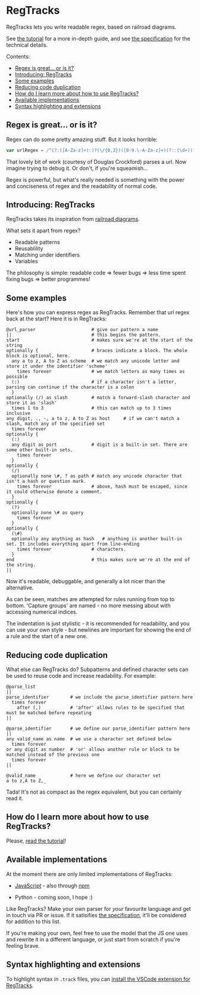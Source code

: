 # RegTracks

RegTracks lets you write readable regex, based on railroad diagrams.

See [the tutorial](./tutorial.md) for a more in-depth guide, and see [the specification](./spec.md) for the technical details.

Contents:
- [Regex is great... or is it?](#regex-is-great-or-is-it)
- [Introducing: RegTracks](#introducing-regtracks)
- [Some examples](#some-examples)
- [Reducing code duplication](#reducing-code-duplication)
- [How do I learn more about how to use RegTracks?](#how-do-i-learn-more-about-how-to-use-regtracks)
- [Available implementations](#available-implementations)
- [Syntax highlighting and extensions](#syntax-highlighting-and-extensions)

## Regex is great... or is it?

Regex can do some pretty amazing stuff. But it looks horrible:

```js
var urlRegex = /^(?:([A-Za-z]+):)?(\/{0,3})([0-9.\-A-Za-z]+)(?::(\d+))?(?:\/([^?#]*))?(?:\?([^#]*))?(?:#(.*))?$/;
```

That lovely bit of work (courtesy of Douglas Crockford) parses a url. Now imagine trying to debug it. Or don't, if you're squeamish...

Regex is powerful, but what's really needed is something with the power and conciseness of regex and the readability of normal code.

## Introducing: RegTracks

RegTracks takes its inspiration from [railroad diagrams](https://www.wikipedia.org/wiki/Syntax_diagram).

What sets it apart from regex?

- Readable patterns
- Reusablility
- Matching under identifiers
- Variables

The philosophy is simple: readable code => fewer bugs => less time spent fixing bugs => better programmes!

## Some examples

Here's how you can express regex as RegTracks. Remember that url regex back at the start? Here it is in RegTracks:

```
@url_parser                     # give our pattern a name
||                              # this begins the pattern.
start                           # makes sure we're at the start of the string
optionally {                    # braces indicate a block. The whole block is optional, here.
  any a to z, A to Z as scheme  # we match any unicode letter and store it under the identifier 'scheme'
    times forever               # we match letters as many times as possible
  (:)                           # if a character isn't a letter, parsing can continue if the character is a colon
  }
optionally (/) as slash         # match a forward-slash character and store it as 'slash'
  times 1 to 3                  # this can match up to 3 times inclusive
any digit, ., -, a to z, A to Z as host     # if we can't match a slash, match any of the specified set
  times forever
optionally {
  (:)
  any digit as port             # digit is a built-in set. There are some other built-in sets.
    times forever
  }
optionally {
  (/)
  optionally none \#, ? as path # match any unicode character that isn't a hash or question mark.
    times forever               # above, hash must be escaped, since it could otherwise denote a comment.
  }
optionally {
  (?)
  optionally none \# as query
    times forever
  }
optionally {
  (\#)
  optionally any anything as hash   # anything is another built-in set. It includes everything apart from line-ending
    times forever               # characters.
  }
end                             # this makes sure we're at the end of the string.
||
```

Now it's readable, debuggable, and generally a lot nicer than the alternative.

As can be seen, matches are attempted for rules running from top to bottom. 'Capture groups' are named - no more messing about with accessing numerical indices.

The indentation is just stylistic - it is recommended for readability, and you can use your own style - but newlines are important for showing the end of a rule and the start of a new one.

## Reducing code duplication

What else can RegTracks do? Subpatterns and defined character sets can be used to reuse code and increase readability. For example:

```
@parse_list
||
parse_identifier        # we include the parse_identifier pattern here
  times forever
    after (,)           # 'after' allows rules to be specified that must be matched before repeating
||

@parse_identifier       # we define our parse_identifier pattern here
||
any valid_name as name  # we use a character set defined below
  times forever
or any digit as number  # 'or' allows another rule or block to be matched instead of the previous one
  times forever
||

@valid_name             # here we define our character set
a to z,A to Z,_
```

Tada! It's not as compact as the regex equivalent, but you can certainly read it.

## How do I learn more about how to use RegTracks?

Please, [read the tutorial](./tutorial.md)!

## Available implementations

At the moment there are only limited implementations of RegTracks:

- [JavaScript](https://github.com/regtracks/regtracks-js) - also through [npm](https://www.npmjs.com/package/regtracks)

- Python - coming soon, I hope :)

Like RegTracks? Make your own parser for _your_ favourite language and get in touch via PR or issue. If it satisifies [the specification](./spec.md), it'll be considered for addition to this list.

If you're making your own, feel free to use the model that the JS one uses and rewrite it in a different language, or just start from scratch if you're feeling brave.

## Syntax highlighting and extensions

To highlight syntax in `.track` files, you can [install the VSCode extension for RegTracks](https://marketplace.visualstudio.com/items?itemName=jamesthistlewood.regtracks).
